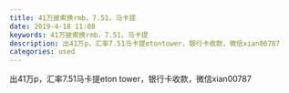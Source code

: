 ```yaml
---
title: 41万披索换rmb，7.51，马卡提
date: 2019-4-18 11:08
keywords: 41万披索换rmb，7.51，马卡提
description: 出41万p，汇率7.51马卡提etontower，银行卡收款，微信xian00787
categories: used
---
```

<td class="t_f" id="postmessage_3536722">

出41万p，汇率7.51马卡提eton tower，银行卡收款，微信xian00787<br/>
</td>
